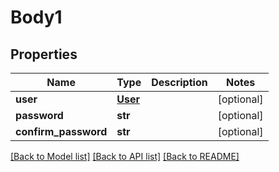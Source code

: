 # Body1

## Properties
Name | Type | Description | Notes
------------ | ------------- | ------------- | -------------
**user** | [**User**](User.md) |  | [optional] 
**password** | **str** |  | [optional] 
**confirm_password** | **str** |  | [optional] 

[[Back to Model list]](../README.md#documentation-for-models) [[Back to API list]](../README.md#documentation-for-api-endpoints) [[Back to README]](../README.md)


